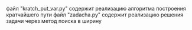 файл "kratch_put_var.py" содержит реализацию алгоритма построения кратчайшего пути 
файл "zadacha.py" содержит реализацию решения задачи через метод поиска в ширину
